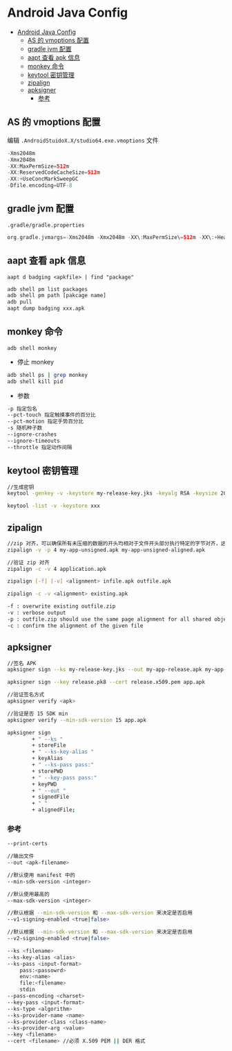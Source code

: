 # Android Java Config

- [Android Java Config](#android-java-config)
  - [AS 的 vmoptions 配置](#as-的-vmoptions-配置)
  - [gradle jvm 配置](#gradle-jvm-配置)
  - [aapt 查看 apk 信息](#aapt-查看-apk-信息)
  - [monkey 命令](#monkey-命令)
  - [keytool 密钥管理](#keytool-密钥管理)
  - [zipalign](#zipalign)
  - [apksigner](#apksigner)
    - [参考](#参考)

## AS 的 vmoptions 配置

编辑 `.AndroidStuidoX.X/studio64.exe.vmoptions` 文件

```groovy
-Xms2048m
-Xmx2048m
-XX:MaxPermSize=512m
-XX:ReservedCodeCacheSize=512m
-XX:+UseConcMarkSweepGC
-Dfile.encoding=UTF-8
```

## gradle jvm 配置

`.gradle/gradle.properties`

```groovy
org.gradle.jvmargs=-Xms2048m -Xmx2048m -XX\:MaxPermSize\=512m -XX\:+HeapDumpOnOutOfMemoryError -Dfile.encoding\=UTF-8
```

## aapt 查看 apk 信息

`aapt d badging <apkfile> | find "package"`

```bash
adb shell pm list packages
adb shell pm path [pakcage name]
adb pull
aapt dump badging xxx.apk
```

## monkey 命令

`adb shell monkey`

- 停止 monkey

```bash
adb shell ps | grep monkey
adb shell kill pid
```

- 参数

```bash
-p 指定包名
--pct-touch 指定触摸事件的百分比
--pct-motion 指定手势百分比
-s 随机种子数
--ignore-crashes
--ignore-timeouts
--throttle 指定动作间隔
```

## keytool 密钥管理

```bash
//生成密钥
keytool -genkey -v -keystore my-release-key.jks -keyalg RSA -keysize 2048 -validity 10000 -alias my-alias

keytool -list -v -keystore xxx
```

## zipalign

```bash
//zip 对齐，可以确保所有未压缩的数据的开头均相对于文件开头部分执行特定的字节对齐，这样可减少应用消耗的 RAM 量。
zipalign -v -p 4 my-app-unsigned.apk my-app-unsigned-aligned.apk

//验证 zip 对齐
zipalign -c -v 4 application.apk
```

```bash
zipalign [-f] [-v] <alignment> infile.apk outfile.apk

zipalign -c -v <alignment> existing.apk

-f : overwrite existing outfile.zip
-v : verbose output
-p : outfile.zip should use the same page alignment for all shared object files within infile.zip
-c : confirm the alignment of the given file
```

## apksigner

```bash
//签名 APK
apksigner sign --ks my-release-key.jks --out my-app-release.apk my-app-unsigned-aligned.apk

apksigner sign --key release.pk8 --cert release.x509.pem app.apk

//验证签名方式
apksigner verify <apk>

//验证是否 15 SDK min
apksigner verify --min-sdk-version 15 app.apk

apksigner sign
        + " --ks "
        + storeFile
        + " --ks-key-alias "
        + keyAlias
        + " --ks-pass pass:"
        + storePWD
        + " --key-pass pass:"
        + keyPWD
        + " --out "
        + signedFile
        + " "
        + alignedFile;
```

### 参考

```bash
--print-certs

//输出文件
--out <apk-filename>

//默认使用 manifest 中的
--min-sdk-version <integer>

//默认使用最高的
--max-sdk-version <integer>

//默认根据 --min-sdk-version 和 --max-sdk-version 来决定是否启用
--v1-signing-enabled <true|false>

//默认根据 --min-sdk-version 和 --max-sdk-version 来决定是否启用
--v2-signing-enabled <true|false>

--ks <filename>
--ks-key-alias <alias>
--ks-pass <input-format>
    pass:<passowrd>
    env:<name>
    file:<filename>
    stdin
--pass-encoding <charset>
--key-pass <input-format>
--ks-type <algorithm>
--ks-provider-name <name>
--ks-provider-class <class-name>
--ks-provider-arg <value>
--key <filename>
--cert <filename> //必须 X.509 PEM || DER 格式
```
